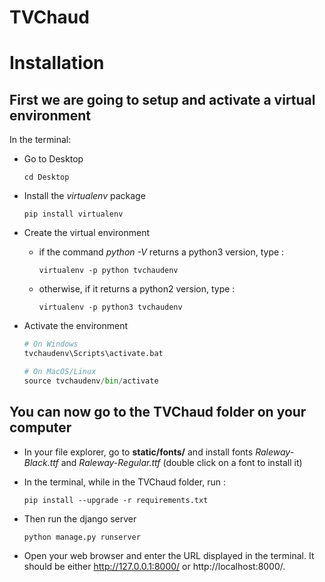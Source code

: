 # TVChaud

# Installation

## First we are going to setup and activate a virtual environment
In the terminal:
* Go to Desktop
    ```
    cd Desktop
    ```
* Install the *virtualenv* package
    ```
    pip install virtualenv
    ```
* Create the virtual environment
    * if the command *python -V* returns a python3 version, type :
        ```
        virtualenv -p python tvchaudenv
        ```
    * otherwise, if it returns a python2 version, type :
        ```
        virtualenv -p python3 tvchaudenv
        ```

* Activate the environment
    ```python
    # On Windows
    tvchaudenv\Scripts\activate.bat
    
    # On MacOS/Linux
    source tvchaudenv/bin/activate
    ```

## You can now go to the TVChaud folder on your computer

* In your file explorer, go to __static/fonts/__ and install fonts *Raleway-Black.ttf* and *Raleway-Regular.ttf* (double click on a font to install it)

* In the terminal, while in the TVChaud folder, run :
    ```
    pip install --upgrade -r requirements.txt
    ```

* Then run the django server
    ```
    python manage.py runserver
    ```

* Open your web browser and enter the URL displayed in the terminal. It should be either http://127.0.0.1:8000/ or http://localhost:8000/.